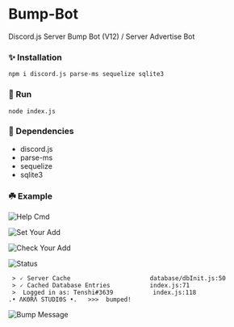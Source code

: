 # Bump-Bot
Discord.js Server Bump Bot (V12) / Server Advertise Bot

### ✨ Installation
```npm i discord.js parse-ms sequelize sqlite3```

### 🌿 Run
```node index.js```

### 🍂 Dependencies
* discord.js
* parse-ms
* sequelize
* sqlite3


### ☘️ Example
![Help Cmd](https://cdn.discordapp.com/attachments/796828284234235935/796831590188974130/unknown.png)

![Set Your Add](https://cdn.discordapp.com/attachments/796828284234235935/796828399506292816/unknown.png)

![Check Your Add](https://cdn.discordapp.com/attachments/796828284234235935/796828471837589504/unknown.png)

![Status](https://cdn.discordapp.com/attachments/796828284234235935/796829261112541220/unknown.png)

```Logging in...                        index.js:98
 > 🗸 Server Cache                      database/dbInit.js:50
 > 🗸 Cached Database Entries           index.js:71
 >  Logged in as: Tenshi#3639           index.js:118
.• ΛΚΘRΛ SΤUDΙΘS •.   >>>  bumped!
```
![Bump Message](https://cdn.discordapp.com/attachments/796828284234235935/796828603802714203/unknown.png)
